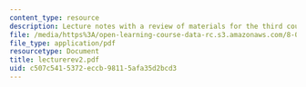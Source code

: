 ```yaml
---
content_type: resource
description: Lecture notes with a review of materials for the third course exam.
file: /media/https%3A/open-learning-course-data-rc.s3.amazonaws.com/8-022-physics-ii-electricity-and-magnetism-fall-2006/c507c5415372eccb98115afa35d2bcd3_lecturerev2.pdf
file_type: application/pdf
resourcetype: Document
title: lecturerev2.pdf
uid: c507c541-5372-eccb-9811-5afa35d2bcd3
---
```


